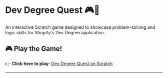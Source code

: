 # Dev Degree Quest 🎮🚀

An interactive Scratch game designed to showcase problem-solving and logic skills for Shopify's Dev Degree application.

## 🎮 Play the Game!
👉 **Click here to play:** [Dev Degree Quest on Scratch](https://scratch.mit.edu/projects/1133378477)

---

